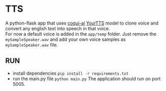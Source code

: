 # TTS
A python-flask app that uses [coqui-ai](https://github.com/coqui-ai/TTS) [YourTTS](https://arxiv.org/abs/2112.02418) model to clone voice and convert any english text into speech in that voice. <br /> For now a default voice is added in the `app/temp` folder. Just remove the `mySampleSpeaker.wav` and add your own voice samples as `mySampleSpeaker.wav` file. 

## RUN
- install dependencies `pip install -r requirements.txt`
- run the main.py file `python main.py`
The application should run on port 5005.
